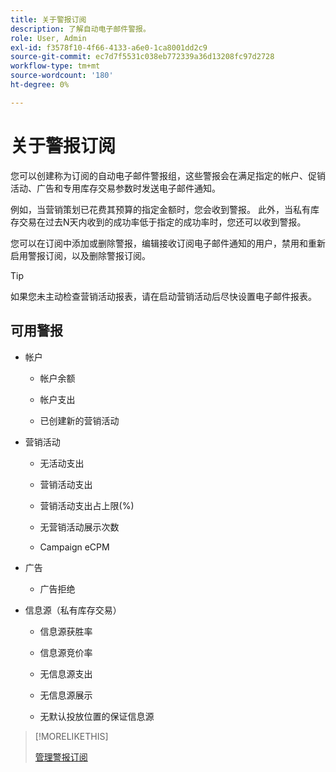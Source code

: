 ```yaml
---
title: 关于警报订阅
description: 了解自动电子邮件警报。
role: User, Admin
exl-id: f3578f10-4f66-4133-a6e0-1ca8001dd2c9
source-git-commit: ec7d7f5531c038eb772339a36d13208fc97d2728
workflow-type: tm+mt
source-wordcount: '180'
ht-degree: 0%

---
```


# 关于警报订阅

您可以创建称为订阅的自动电子邮件警报组，这些警报会在满足指定的帐户、促销活动、广告和专用库存交易参数时发送电子邮件通知。

例如，当营销策划已花费其预算的指定金额时，您会收到警报。 此外，当私有库存交易在过去N天内收到的成功率低于指定的成功率时，您还可以收到警报。

您可以在订阅中添加或删除警报，编辑接收订阅电子邮件通知的用户，禁用和重新启用警报订阅，以及删除警报订阅。

>[!TIP]
>
> 如果您未主动检查营销活动报表，请在启动营销活动后尽快设置电子邮件报表。

## 可用警报

* 帐户

   * 帐户余额

   * 帐户支出

   * 已创建新的营销活动

* 营销活动

   * 无活动支出

   * 营销活动支出

   * 营销活动支出占上限(%)

   * 无营销活动展示次数

   * Campaign eCPM

* 广告

   * 广告拒绝

* 信息源（私有库存交易）

   * 信息源获胜率

   * 信息源竞价率

   * 无信息源支出

   * 无信息源展示

   * 无默认投放位置的保证信息源

>[!MORELIKETHIS]
>
>[管理警报订阅](alerts-manage.md)
